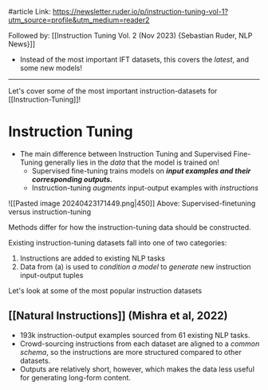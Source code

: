 #article 
Link: https://newsletter.ruder.io/p/instruction-tuning-vol-1?utm_source=profile&utm_medium=reader2

Followed by: [[Instruction Tuning Vol. 2 (Nov 2023) {Sebastian Ruder, NLP News}]]
- Instead of the most important IFT datasets, this covers the *latest*, and some new models!
---------

Let's cover some of the most important instruction-datasets for [[Instruction-Tuning]]!

# Instruction Tuning
- The main difference between Instruction Tuning and Supervised Fine-Tuning generally lies in the *data* that the model is trained on!
	- Supervised fine-tuning trains models on ***input examples and their corresponding outputs.***
	- Instruction-tuning *augments* input-output examples with *instructions*

![[Pasted image 20240423171449.png|450]]
Above: Supervised-finetuning versus instruction-tuning


Methods differ for how the instruction-tuning data should be constructed.

Existing instruction-tuning datasets fall into one of two categories:
1. Instructions are added to existing NLP tasks
2. Data from (a) is used to *condition a model* to *generate* new instruction input-output tuples

Let's look at some of the most popular instruction datasets

## [[Natural Instructions]] (Mishra et al, 2022)
- 193k instruction-output examples sourced from 61 existing NLP tasks.
- Crowd-sourcing instructions from each dataset are aligned to a *common schema*, so the instructions are more structured compared to other datasets.
- Outputs are relatively short, however, which makes the data less useful for generating long-form content.




























